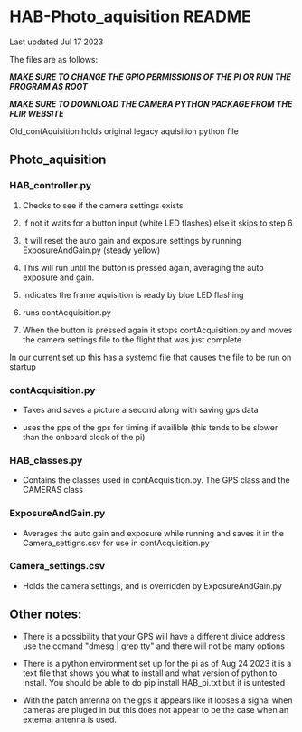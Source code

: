 # HAB-Photo_aquisition README
Last updated Jul 17 2023

The files are as follows:

***MAKE SURE TO CHANGE THE GPIO PERMISSIONS OF THE PI OR RUN THE PROGRAM AS ROOT***

***MAKE SURE TO DOWNLOAD THE CAMERA PYTHON PACKAGE FROM THE FLIR WEBSITE***

Old_contAquisition holds original legacy aquisition python file

## Photo_aquisition

### HAB_controller.py

1. Checks to see if the camera settings exists

2. If not it waits for a button input (white LED flashes) else it skips to step 6
	
3. It will reset the auto gain and exposure settings by running ExposureAndGain.py (steady yellow)
	
4. This will run until the button is pressed again, averaging the auto exposure and gain.
	
5. Indicates the frame aquisition is ready by blue LED flashing
	
6. runs contAcquisition.py

7. When the button is pressed again it stops contAcquisition.py and moves the camera settings file to the flight that was just complete
	
In our current set up this has a systemd file that causes the file to be run on startup

### contAcquisition.py

- Takes and saves a picture a second along with saving gps data
	
- uses the pps of the gps for timing if availible (this tends to be slower than the onboard clock of the pi)

### HAB_classes.py

- Contains the classes used in contAcquisition.py. The GPS class and the CAMERAS class
	
### ExposureAndGain.py

- Averages the auto gain and exposure while running and saves it in the Camera_settigns.csv for use in contAcquisition.py
	
### Camera_settings.csv

- Holds the camera settings, and is overridden by ExposureAndGain.py
	

## Other notes:

- There is a possibility that your GPS will have a different divice address use the comand "dmesg | grep tty" and there will not be many options

- There is a python environment set up for the pi as of Aug 24 2023 it is a text file that shows you what to install and what version of python to install. You should be able to do pip install HAB_pi.txt but it is untested

- With the patch antenna on the gps it appears like it looses a signal when cameras are pluged in but this does not appear to be the case when an external antenna is used. 


